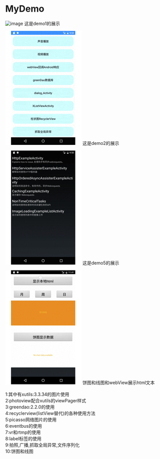 # MyDemo
![image](https://github.com/wanglei360/MyDemo/blob/master/demo1/src/main/res/mipmap-hdpi/demo1.gif?raw=true) 这是demo1的展示

![image](https://github.com/wanglei360/MyDemo/blob/master/demo1/src/main/res/mipmap-hdpi/demo2.gif?raw=true) 这是demo2的展示

![image](https://github.com/wanglei360/MyDemo/blob/master/demo1/src/main/res/mipmap-hdpi/demo5.gif?raw=true) 这是demo5的展示

![image](https://github.com/wanglei360/MyDemo/blob/master/demo1/src/main/res/mipmap-hdpi/%E9%A5%BC%E5%9B%BE%E5%92%8C%E7%BA%BF%E5%9B%BE.gif?raw=true) 饼图和线图和webView展示html文本
<br>
<br>1:其中有xutils:3.3.34的图片使用
<br>2:photoview配合xutils的viewPager样式
<br>3:greendao:2.2.0的使用
<br>4:recyclerview(listView替代)的各种使用方法
<br>5:picasso网络图片的使用
<br>6:eventbus的使用
<br>7:vr和rtmp的使用
<br>8:label标签的使用
<br>9:拍照,广播,抓取全局异常,文件序列化
<br>10:饼图和线图
